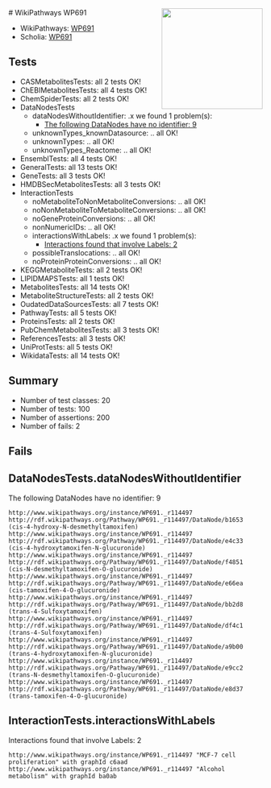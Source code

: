 <img style="float: right; width: 200px" src="https://upload.wikimedia.org/wikipedia/commons/thumb/8/83/Wplogo_with_text_500.png/640px-Wplogo_with_text_500.png" />
# WikiPathways WP691

* WikiPathways: [WP691](https://identifiers.org/wikipathways:WP691)
* Scholia: [WP691](https://scholia.toolforge.org/wikipathways/WP691)
## Tests
* CASMetabolitesTests: all 2 tests OK!
* ChEBIMetabolitesTests: all 4 tests OK!
* ChemSpiderTests: all 2 tests OK!
* DataNodesTests
    * dataNodesWithoutIdentifier: .x we found 1 problem(s):
        * [The following DataNodes have no identifier: 9](#d2d32fa8)
    * unknownTypes_knownDatasource: .. all OK!
    * unknownTypes: .. all OK!
    * unknownTypes_Reactome: .. all OK!
* EnsemblTests: all 4 tests OK!
* GeneralTests: all 13 tests OK!
* GeneTests: all 3 tests OK!
* HMDBSecMetabolitesTests: all 3 tests OK!
* InteractionTests
    * noMetaboliteToNonMetaboliteConversions: .. all OK!
    * noNonMetaboliteToMetaboliteConversions: .. all OK!
    * noGeneProteinConversions: .. all OK!
    * nonNumericIDs: .. all OK!
    * interactionsWithLabels: .x we found 1 problem(s):
        * [Interactions found that involve Labels: 2](#630d2679)
    * possibleTranslocations: .. all OK!
    * noProteinProteinConversions: .. all OK!
* KEGGMetaboliteTests: all 2 tests OK!
* LIPIDMAPSTests: all 1 tests OK!
* MetabolitesTests: all 14 tests OK!
* MetaboliteStructureTests: all 2 tests OK!
* OudatedDataSourcesTests: all 7 tests OK!
* PathwayTests: all 5 tests OK!
* ProteinsTests: all 2 tests OK!
* PubChemMetabolitesTests: all 3 tests OK!
* ReferencesTests: all 3 tests OK!
* UniProtTests: all 5 tests OK!
* WikidataTests: all 14 tests OK!


## Summary

* Number of test classes: 20
* Number of tests: 100
* Number of assertions: 200
* Number of fails: 2

## Fails

<a name="d2d32fa8" />

## DataNodesTests.dataNodesWithoutIdentifier

The following DataNodes have no identifier: 9
```
http://www.wikipathways.org/instance/WP691._r114497 http://rdf.wikipathways.org/Pathway/WP691._r114497/DataNode/b1653 (cis-4-hydroxy-N-desmethyltamoxifen)
http://www.wikipathways.org/instance/WP691._r114497 http://rdf.wikipathways.org/Pathway/WP691._r114497/DataNode/e4c33 (cis-4-hydroxytamoxifen-N-glucuronide)
http://www.wikipathways.org/instance/WP691._r114497 http://rdf.wikipathways.org/Pathway/WP691._r114497/DataNode/f4851 (cis-N-desmethyltamoxifen-O-glucuronide)
http://www.wikipathways.org/instance/WP691._r114497 http://rdf.wikipathways.org/Pathway/WP691._r114497/DataNode/e66ea (cis-tamoxifen-4-O-glucuronide)
http://www.wikipathways.org/instance/WP691._r114497 http://rdf.wikipathways.org/Pathway/WP691._r114497/DataNode/bb2d8 (trans-4-Sulfoxytamoxifen)
http://www.wikipathways.org/instance/WP691._r114497 http://rdf.wikipathways.org/Pathway/WP691._r114497/DataNode/df4c1 (trans-4-Sulfoxytamoxifen)
http://www.wikipathways.org/instance/WP691._r114497 http://rdf.wikipathways.org/Pathway/WP691._r114497/DataNode/a9b00 (trans-4-hydroxytamoxifen-N-glucuronide)
http://www.wikipathways.org/instance/WP691._r114497 http://rdf.wikipathways.org/Pathway/WP691._r114497/DataNode/e9cc2 (trans-N-desmethyltamoxifen-O-glucuronide)
http://www.wikipathways.org/instance/WP691._r114497 http://rdf.wikipathways.org/Pathway/WP691._r114497/DataNode/e8d37 (trans-tamoxifen-4-O-glucuronide)
```

<a name="630d2679" />

## InteractionTests.interactionsWithLabels

Interactions found that involve Labels: 2
```
http://www.wikipathways.org/instance/WP691._r114497 "MCF-7 cell proliferation" with graphId c6aad
http://www.wikipathways.org/instance/WP691._r114497 "Alcohol metabolism" with graphId ba0ab
```

